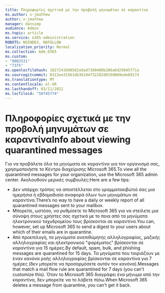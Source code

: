 ```yaml
---
title: Πληροφορίες σχετικά με την προβολή μηνυμάτων σε καραντίνα
ms.author: v-jmathew
author: v-jmathew
manager: dansimp
audience: Admin
ms.topic: article
ms.service: o365-administration
ROBOTS: NOINDEX, NOFOLLOW
localization_priority: Normal
ms.collection: Adm_O365
ms.custom:
- "9002531"
- "7375"
ms.openlocfilehash: 1027243d90562a9ad7389400b206a6d29845f71a
ms.sourcegitcommit: 6312ee31561db36104f32282d019d069ede69174
ms.translationtype: MT
ms.contentlocale: el-GR
ms.lasthandoff: 03/11/2021
ms.locfileid: "50745774"
---
```

# <a name="info-about-viewing-quarantined-messages"></a><span data-ttu-id="29f86-102">Πληροφορίες σχετικά με την προβολή μηνυμάτων σε καραντίνα</span><span class="sxs-lookup"><span data-stu-id="29f86-102">Info about viewing quarantined messages</span></span>

<span data-ttu-id="29f86-103">Για να προβάλετε όλα τα μηνύματα σε καραντίνα για τον οργανισμό σας, χρησιμοποιήστε το Κέντρο διαχείρισης Microsoft 365.</span><span class="sxs-lookup"><span data-stu-id="29f86-103">To view all the quarantined messages for your organization, use the Microsoft 365 admin center.</span></span> <span data-ttu-id="29f86-104">Ακολουθούν μερικές συμβουλές:</span><span class="sxs-lookup"><span data-stu-id="29f86-104">Here are a few tips:</span></span>

- <span data-ttu-id="29f86-105">Δεν υπάρχει τρόπος να αποστέλλεται στο γραμματοκιβώτιό σας μια ημερήσια ή εβδομαδιαία αναφορά όλων των μηνυμάτων σε καραντίνα.</span><span class="sxs-lookup"><span data-stu-id="29f86-105">There’s no way to have a daily or weekly report of all quarantined messages sent to your mailbox.</span></span>
- <span data-ttu-id="29f86-106">Μπορείτε, ωστόσο, να ρυθμίσετε το Microsoft 365 για να στείλετε μια σύνοψη στους χρήστες σας σχετικά με το ποια από τα μηνύματα ηλεκτρονικού ταχυδρομείου τους βρίσκονται σε καραντίνα.</span><span class="sxs-lookup"><span data-stu-id="29f86-106">You can, however, set up Microsoft 365 to send a digest to your users about which of their emails are in quarantine.</span></span>
- <span data-ttu-id="29f86-107">Από προεπιλογή, τα μηνύματα ανεπιθύμητης αλληλογραφίας, μαζικής αλληλογραφίας και ηλεκτρονικού "ψαρέματος" βρίσκονται σε καραντίνα για 15 ημέρες.</span><span class="sxs-lookup"><span data-stu-id="29f86-107">By default, spam, bulk, and phishing messages are quarantined for 15 days.</span></span> <span data-ttu-id="29f86-108">Τα μηνύματα που ταιριάζουν με έναν κανόνα ροής αλληλογραφίας βρίσκονται σε καραντίνα για 7 ημέρες (δεν μπορείτε να προσαρμόσετε αυτόν τον κανόνα).</span><span class="sxs-lookup"><span data-stu-id="29f86-108">Messages that match a mail flow rule are quarantined for 7 days (you can't customize this).</span></span> <span data-ttu-id="29f86-109">Όταν το Microsoft 365 διαγράφει ένα μήνυμα από την καραντίνα, δεν μπορείτε να το λάβετε πίσω.</span><span class="sxs-lookup"><span data-stu-id="29f86-109">When Microsoft 365 deletes a message from quarantine, you can't get it back.</span></span>
